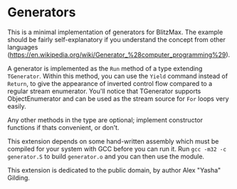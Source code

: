 
 Generators
============

This is a minimal implementation of generators for BlitzMax. The example should be fairly self-explanatory if you understand the concept from other languages (https://en.wikipedia.org/wiki/Generator_%28computer_programming%29).

A generator is implemented as the `Run` method of a type extending `TGenerator`. Within this method, you can use the `Yield` command instead of `Return`, to give the appearance of inverted control flow compared to a regular stream enumerator. You'll notice that TGenerator supports ObjectEnumerator and can be used as the stream source for `For` loops very easily.

Any other methods in the type are optional; implement constructor functions if thats convenient, or don't.

This extension depends on some hand-written assembly which must be compiled for your system with GCC before you can run it. Run `gcc -m32 -c generator.S` to build `generator.o` and you can then use the module.

This extension is dedicated to the public domain, by author Alex "Yasha" Gilding.

